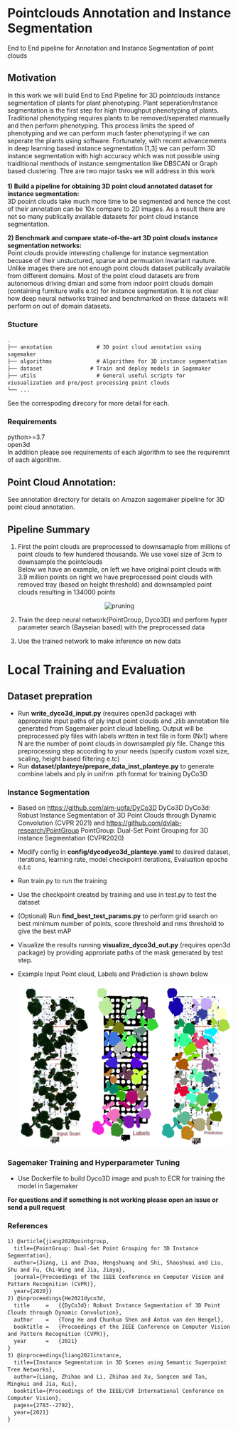 # Pointclouds Annotation and Instance Segmentation 
End to End pipeline for Annotation and Instance Segmentation of point clouds

## Motivation
In this work we will build End to End Pipeline for 3D pointclouds instance segmentation of plants for plant phenotyping. Plant seperation/Instance segmentation is the first step for high throughput phenotyping of plants. Traditional phenotyping requires plants to be removed/seperated mannually and then perform phenotyping. This process limits the speed of phenotyping and we can perform much faster phenotyping if we can seperate the plants using software. Fortunately, with recent advancements in deep learning based instance segmentation [1,3] we can perform 3D instance segmentation with high accuracy which was not possible using traiditional menthods of instance semgmentation like DBSCAN or Graph based clustering.  Thre are two major tasks we will address in this work\
\
**1) Build a pipeline for obtaining 3D point cloud annotated dataset for instance segmentation:** \
    3D pooint clouds take much more time to be segmented and hence the cost of their annotation can be 10x compare to 2D images. As a result there are not so many                   publically available datasets for point cloud instance segmentation.

**2) Benchmark and compare state-of-the-art 3D point clouds instance segmentation networks:** \
    Point clouds provide interesting challenge for instance segmentation becuase of their unstuctured, sparse and permuation invariant nauture. Unlike images there are not           enough  point clouds dataset publically available from different domains. Most of the point cloud datasets are from autonomous driving dmian and some from indoor point           clouds domain (containing furniture walls e.tc) for instance segmentation. It is not clear how deep neural networks trained and benchmarked on these datasets will perform on     out of domain datasets. 



### Stucture

    .
    ├── annotation              # 3D point cloud annotation using sagemaker 
    ├── algorithms              # Algorithms for 3D instance segmentation               
    ├── dataset               # Train and deploy models in Sagemaker
    ├── utils                   # General useful scripts for viusualization and pre/post processing point clouds                     
    └── ...

See the correspoding direcory for more detail for each.

### Requirements

python>=3.7\
open3d\
In addition please see requirements of each algorithm to see the requiremnt of each algorithm.

## Point Cloud Annotation:
See annotation directory for details on Amazon sagemaker pipeline for 3D point cloud annotation. 

## Pipeline Summary
1) First the point clouds are preprocessed to downsamaple from millions of point clouds to few hundered thousands. We use voxel size of 3cm to downsample the pointclouds \
Below we have an example, on left we have original point clouds with 3.9 million points on right we have preprocessed point clouds with removed tray (based on height threshold) and downsampled point clouds resulting in 134000 points 

  <p align="center">
    <img src="images/plants_preprocess.gif" alt="pruning" />
  </p>
   <p align="center"> 
    
2) Train the deep neural network(PointGroup, Dyco3D) and perform hyper parameter search (Bayseian based) with the preprocessed data 
    
3) Use the trained network to make inference on new data

# Local Training and Evaluation
## Dataset prepration
* Run **write_dyco3d_input.py** (requires open3d package) with appropriate input paths of ply input point clouds and .zlib annotation file generated from Sagemaker point cloud labelling.
Output will be preprocessed ply files with labels written in text file in form (Nx1) where N are the number of point clouds in downsampled ply file.
Change this preprocessing step according to your needs (specify custom voxel size, scaling, height based filtering e.tc)
* Run **dataset/planteye/prepare_data_inst_planteye.py** to generate combine labels and ply in unifrm .pth format for training DyCo3D

### Instance Segmentation
* Based on https://github.com/aim-uofa/DyCo3D DyCo3D DyCo3d: Robust Instance Segmentation of 3D Point Clouds through Dynamic Convolution (CVPR 2021)
  and https://github.com/dvlab-research/PointGroup PointGroup: Dual-Set Point Grouping for 3D Instance Segmentation (CVPR2020)
* Modify config in **config/dycodyco3d_planteye.yaml** to desired dataset, iterations, learning rate, model checkpoint iterations, Evaluation epochs e.t.c
* Run train.py to run the training
* Use the checkpoint created by training and use in test.py  to test the dataset
* (Optional) Run **find_best_test_params.py** to perform grid search on best minimum number of points, score threshold and nms threshold to give the best mAP
* Visualize the results running  **visualize_dyco3d_out.py** (requires open3d package) by providing approriate paths of the mask generated by test step.
* Example Input Point cloud, Labels and Prediction is shown below

  <p align="center">
    <img src="images/image.png" alt="pruning" />
  </p>
   <p align="center">


### Sagemaker Training and Hyperparameter Tuning
* Use Dockerfile to build Dyco3D image and push to ECR for training the model in Sagemaker 

**For questions and if something is not working please open an issue or send a pull request**
  
### References
```
1) @article{jiang2020pointgroup,
  title={PointGroup: Dual-Set Point Grouping for 3D Instance Segmentation},
  author={Jiang, Li and Zhao, Hengshuang and Shi, Shaoshuai and Liu, Shu and Fu, Chi-Wing and Jia, Jiaya},
  journal={Proceedings of the IEEE Conference on Computer Vision and Pattern Recognition (CVPR)},
  year={2020}}
2) @inproceedings{He2021dyco3d,
  title     =   {{DyCo3d}: Robust Instance Segmentation of 3D Point Clouds through Dynamic Convolution},
  author    =   {Tong He and Chunhua Shen and Anton van den Hengel},
  booktitle =   {Proceedings of the IEEE Conference on Computer Vision and Pattern Recognition (CVPR)},
  year      =   {2021}
}
3) @inproceedings{liang2021instance,
  title={Instance Segmentation in 3D Scenes using Semantic Superpoint Tree Networks},
  author={Liang, Zhihao and Li, Zhihao and Xu, Songcen and Tan, Mingkui and Jia, Kui},
  booktitle={Proceedings of the IEEE/CVF International Conference on Computer Vision},
  pages={2783--2792},
  year={2021}
}
  


